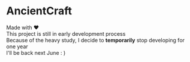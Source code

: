 # AncientCraft
Made with ❤  <br>
This project is still in early development process </br>
Because of the heavy study, I decide to **temporarily** stop developing for one year <br>
I'll be back next June         : )